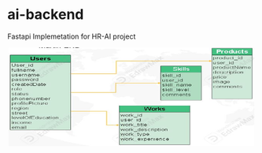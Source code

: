 # ai-backend
Fastapi Implemetation for HR-AI project



<div align="center">
    
  <img src="ERD-Sample.JPG" alt="ERD DIagram"  width="500" height="200" />
</div>



